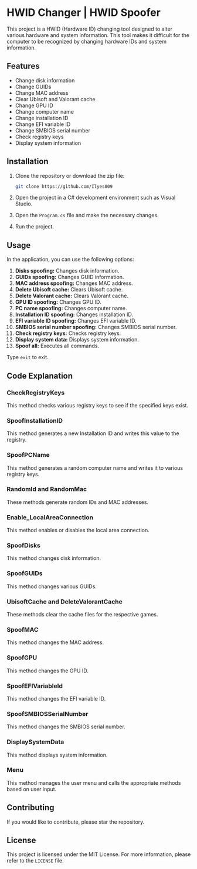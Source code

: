 # HWID Changer | HWID Spoofer

This project is a HWID (Hardware ID) changing tool designed to alter various hardware and system information. This tool makes it difficult for the computer to be recognized by changing hardware IDs and system information.

## Features

- Change disk information
- Change GUIDs
- Change MAC address
- Clear Ubisoft and Valorant cache
- Change GPU ID
- Change computer name
- Change installation ID
- Change EFI variable ID
- Change SMBIOS serial number
- Check registry keys
- Display system information

## Installation

1. Clone the repository or download the zip file:

   ```sh
   git clone https://github.com/Ilyes009
   ```

2. Open the project in a C# development environment such as Visual Studio.

3. Open the `Program.cs` file and make the necessary changes.

4. Run the project.

## Usage

In the application, you can use the following options:

1. **Disks spoofing:** Changes disk information.
2. **GUIDs spoofing:** Changes GUID information.
3. **MAC address spoofing:** Changes MAC address.
4. **Delete Ubisoft cache:** Clears Ubisoft cache.
5. **Delete Valorant cache:** Clears Valorant cache.
6. **GPU ID spoofing:** Changes GPU ID.
7. **PC name spoofing:** Changes computer name.
8. **Installation ID spoofing:** Changes installation ID.
9. **EFI variable ID spoofing:** Changes EFI variable ID.
10. **SMBIOS serial number spoofing:** Changes SMBIOS serial number.
11. **Check registry keys:** Checks registry keys.
12. **Display system data:** Displays system information.
13. **Spoof all:** Executes all commands.

Type `exit` to exit.

## Code Explanation

### CheckRegistryKeys

This method checks various registry keys to see if the specified keys exist.

### SpoofInstallationID

This method generates a new Installation ID and writes this value to the registry.

### SpoofPCName

This method generates a random computer name and writes it to various registry keys.

### RandomId and RandomMac

These methods generate random IDs and MAC addresses.

### Enable_LocalAreaConnection

This method enables or disables the local area connection.

### SpoofDisks

This method changes disk information.

### SpoofGUIDs

This method changes various GUIDs.

### UbisoftCache and DeleteValorantCache

These methods clear the cache files for the respective games.

### SpoofMAC

This method changes the MAC address.

### SpoofGPU

This method changes the GPU ID.

### SpoofEFIVariableId

This method changes the EFI variable ID.

### SpoofSMBIOSSerialNumber

This method changes the SMBIOS serial number.

### DisplaySystemData

This method displays system information.

### Menu

This method manages the user menu and calls the appropriate methods based on user input.

## Contributing

If you would like to contribute, please star the repository.

## License

This project is licensed under the MIT License. For more information, please refer to the `LICENSE` file.